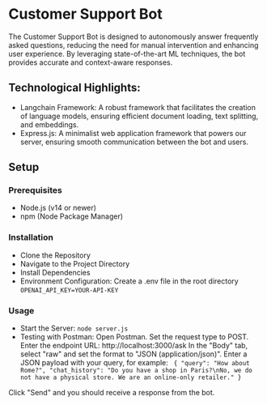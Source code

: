 
# Customer Support Bot

The Customer Support Bot is designed to autonomously answer frequently asked questions, reducing the need for manual intervention and enhancing user experience. By leveraging state-of-the-art ML techniques, the bot provides accurate and context-aware responses.


## Technological Highlights:

* Langchain Framework: A robust framework that facilitates the creation of language models, ensuring efficient document loading, text splitting, and embeddings.
* Express.js: A minimalist web application framework that powers our server, ensuring smooth communication between the bot and users.


## Setup

### Prerequisites
- Node.js (v14 or newer)
- npm (Node Package Manager)

### Installation
- Clone the Repository
- Navigate to the Project Directory
- Install Dependencies
- Environment Configuration: 
Create a .env file in the root directory
`OPENAI_API_KEY=YOUR-API-KEY`

### Usage
- Start the Server: `node server.js`
- Testing with Postman:
Open Postman.
Set the request type to POST.
Enter the endpoint URL: http://localhost:3000/ask
In the "Body" tab, select "raw" and set the format to "JSON (application/json)".
Enter a JSON payload with your query, for example:
`
{
    "query": "How about Rome?",
    "chat_history": "Do you have a shop in Paris?\nNo, we do not have a physical store. We are an online-only retailer."
}`

Click "Send" and you should receive a response from the bot.


